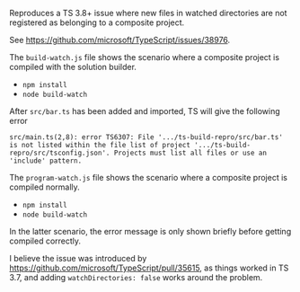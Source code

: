 Reproduces a TS 3.8+ issue where new files in watched directories are not registered as belonging to a composite project.

See https://github.com/microsoft/TypeScript/issues/38976.

The `build-watch.js` file shows the scenario where a composite project is compiled with the solution builder.

- `npm install`
- `node build-watch`

After `src/bar.ts` has been added and imported, TS will give the following error

```
src/main.ts(2,8): error TS6307: File '.../ts-build-repro/src/bar.ts' is not listed within the file list of project '.../ts-build-repro/src/tsconfig.json'. Projects must list all files or use an 'include' pattern.
```

The `program-watch.js` file shows the scenario where a composite project is compiled normally.

- `npm install`
- `node build-watch`

In the latter scenario, the error message is only shown briefly before getting compiled correctly.

I believe the issue was introduced by https://github.com/microsoft/TypeScript/pull/35615, as things worked in TS 3.7, and adding `watchDirectories: false` works around the problem.
